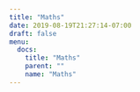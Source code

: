 ```yaml
---
title: "Maths"
date: 2019-08-19T21:27:14-07:00
draft: false
menu:
  docs:
    title: "Maths"
    parent: ""
    name: "Maths"
---
```


